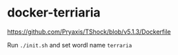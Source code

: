 # docker-terriaria

https://github.com/Pryaxis/TShock/blob/v5.1.3/Dockerfile

Run `./init.sh` and set wordl name `terraria`